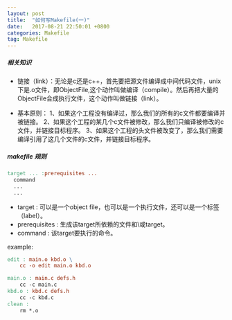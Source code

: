 ```yaml
---
layout: post
title:  "如何写Makefile(一)"
date:   2017-08-21 22:50:01 +0800
categories: Makefile
tag: Makefile
---
```



##### 相关知识

* 链接（link）：无论是c还是c++，首先要把源文件编译成中间代码文件，unix下是.o文件，即ObjectFile,这个动作叫做编译（compile）。然后再把大量的ObjectFile合成执行文件，这个动作叫做链接（link）。

* 基本原则：
1、如果这个工程没有编译过，那么我们的所有的c文件都要编译并被链接。
2、如果这个工程的某几个c文件被修改，那么我们只编译被修改的c文件，并链接目标程序。
3、如果这个工程的头文件被改变了，那么我们需要编译引用了这几个文件的c文件，并链接目标程序。

##### makefile 规则

```Makefile
target ... :prerequisites ...
  command
  ...
  ...
```
* target : 可以是一个object file，也可以是一个执行文件，还可以是一个标签（label）。
* prerequisites : 生成该target所依赖的文件和\\或target。
* command : 该target要执行的命令。

example:
```Makefile
edit : main.o kbd.o \
    cc -o edit main.o kbd.o

main.o : main.c defs.h
    cc -c main.c
kbd.o : kbd.c defs.h
    cc -c kbd.c
clean :
    rm *.o
```
